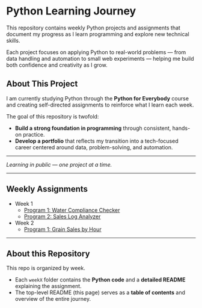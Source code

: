 # Python Learning Journey

This repository contains weekly Python projects and assignments that document my progress as I learn programming and explore new technical skills.

Each project focuses on applying Python to real-world problems — from data handling and automation to small web experiments — helping me build both confidence and creativity as I grow.

## About This Project

I am currently studying Python through the **Python for Everybody** course and creating self-directed assignments to reinforce what I learn each week.

The goal of this repository is twofold:

- **Build a strong foundation in programming** through consistent, hands-on practice.  
- **Develop a portfolio** that reflects my transition into a tech-focused career centered around data, problem-solving, and automation.

---

*Learning in public — one project at a time.*


---

## Weekly Assignments
- Week 1
  - [Program 1: Water Compliance Checker](week1/wateruse.py)
  - [Program 2: Sales Log Analyzer](week1/sales_analyzer.py)
- Week 2
  - [Program 1: Grain Sales by Hour](week2/README.md)

---

## About this Repository
This repo is organized by week.  
- Each `weekX` folder contains the **Python code** and a **detailed README** explaining the assignment.  
- The top-level README (this page) serves as a **table of contents** and overview of the entire journey.  

